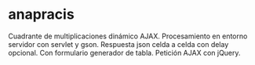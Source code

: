 # anapracis
Cuadrante de multiplicaciones dinámico AJAX. Procesamiento en entorno servidor con servlet y gson. Respuesta json celda a celda con delay opcional. Con formulario generador de tabla. Petición AJAX con jQuery.
